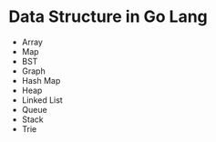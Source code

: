 # Data Structure in Go Lang

- Array
- Map
- BST
- Graph
- Hash Map
- Heap
- Linked List
- Queue
- Stack
- Trie
